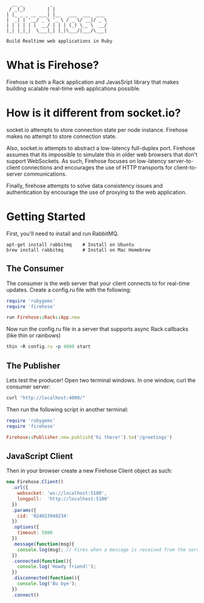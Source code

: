       __ _          _                    
     / _(_)        | |                   
    | |_ _ _ __ ___| |__   ___  ___  ___ 
    |  _| | '__/ _ \ '_ \ / _ \/ __|/ _ \
    | | | | | |  __/ | | | (_) \__ \  __/
    |_| |_|_|  \___|_| |_|\___/|___/\___|
    
    Build Realtime web applications in Ruby

# What is Firehose?

Firehose is both a Rack application and JavasSript library that makes building scalable real-time web applications possible.

# How is it different from socket.io?

socket.io attempts to store connection state per node instance. Firehose makes no attempt to store connection state.

Also, socket.io attempts to abstract a low-latency full-duplex port. Firehose assumes that its impossible to simulate this in older web browsers that don't support WebSockets. As such, Firehose focuses on low-latency server-to-client connections and encourages the use of HTTP transports for client-to-server communications.

Finally, firehose attempts to solve data consistency issues and authentication by encourage the use of proxying to the web application.

# Getting Started

First, you'll need to install and run RabbitMQ.

```
apt-get install rabbitmq    # Install on Ubuntu
brew install rabbitmq       # Install on Mac Homebrew
```

## The Consumer

The consumer is the web server that your client connects to for real-time updates. Create a config.ru file with the following:

```ruby
require 'rubygems'
require 'firehose'

run Firehose::Rack::App.new
```

Now run the config.ru file in a server that supports async Rack callbacks (like thin or rainbows)

```ruby
thin -R config.ru -p 4000 start
```

## The Publisher

Lets test the producer! Open two terminal windows. In one window, curl the consumer server:

```sh
curl "http://localhost:4000/"
```

Then run the following script in another terminal:

```ruby
require 'rubygems'
require 'firehose'

Firehose::Publisher.new.publish('hi there!').to('/greetings')
```

## JavaScript Client

Then in your browser create a new Firehose Client object as such:

```javascript
new Firehose.Client()
  .url({
    websocket: 'ws://localhost:5100',
    longpoll:  'http://localhost:5100'
  })
  .params({
    cid: '024023948234'
  })
  .options({
    timeout: 5000
  })
  .message(function(msg){
    console.log(msg); // Fires when a message is received from the server.
  })
  .connected(function(){
    console.log('Howdy friend!');
  })
  .disconnected(function(){
    console.log('Bu bye');
  })
  .connect()
```